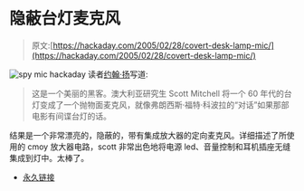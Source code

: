 # 隐蔽台灯麦克风

> 原文:[https://hackaday.com/2005/02/28/covert-desk-lamp-mic/](https://hackaday.com/2005/02/28/covert-desk-lamp-mic/)

![spy mic](img/16d50cc34fe71ab2079aa4ce8174b49f.png)
hackaday 读者[约翰·扬](http://www.tikaro.com/)写道:

> 这是一个美丽的黑客。澳大利亚研究生 Scott Mitchell 将一个 60 年代的台灯变成了一个抛物面麦克风，就像弗朗西斯·福特·科波拉的“对话”如果那部电影有间谍台灯的话。

结果是一个非常漂亮的，隐蔽的，带有集成放大器的定向麦克风。详细描述了所使用的 cmoy 放大器电路，scott 非常出色地将电源 led、音量控制和耳机插座无缝集成到灯中。太棒了。

*   [永久链接](http://hypertext.rmit.edu.au/~blogs/scottmitchell/archives/000408.html)